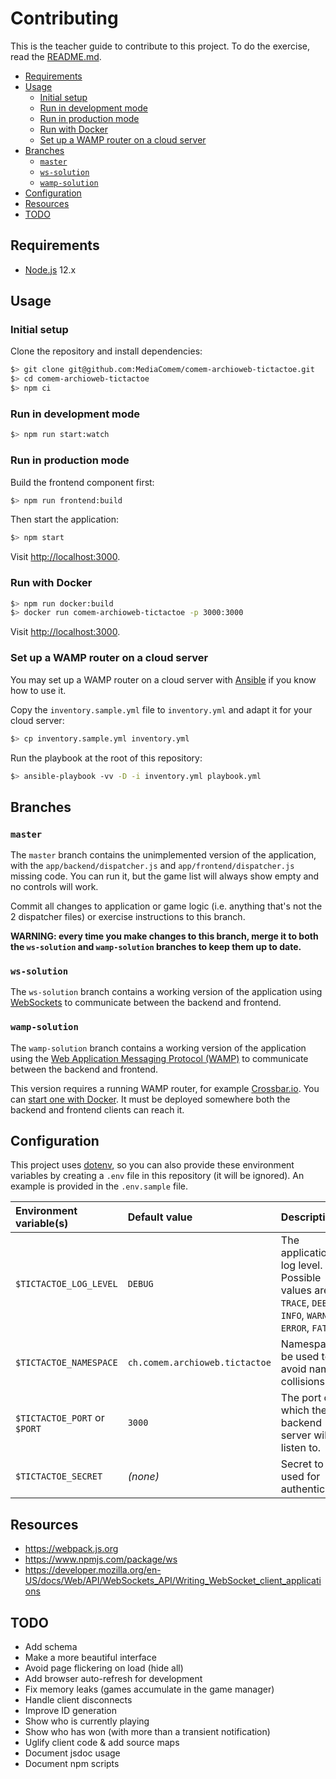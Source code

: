 # Contributing

This is the teacher guide to contribute to this project. To do the exercise,
read the [README.md](README.md).

<!-- START doctoc generated TOC please keep comment here to allow auto update -->
<!-- DON'T EDIT THIS SECTION, INSTEAD RE-RUN doctoc TO UPDATE -->


- [Requirements](#requirements)
- [Usage](#usage)
  - [Initial setup](#initial-setup)
  - [Run in development mode](#run-in-development-mode)
  - [Run in production mode](#run-in-production-mode)
  - [Run with Docker](#run-with-docker)
  - [Set up a WAMP router on a cloud server](#set-up-a-wamp-router-on-a-cloud-server)
- [Branches](#branches)
  - [`master`](#master)
  - [`ws-solution`](#ws-solution)
  - [`wamp-solution`](#wamp-solution)
- [Configuration](#configuration)
- [Resources](#resources)
- [TODO](#todo)

<!-- END doctoc generated TOC please keep comment here to allow auto update -->



## Requirements

* [Node.js][node] 12.x



## Usage

### Initial setup

Clone the repository and install dependencies:

```bash
$> git clone git@github.com:MediaComem/comem-archioweb-tictactoe.git
$> cd comem-archioweb-tictactoe
$> npm ci
```

### Run in development mode

```bash
$> npm run start:watch
```

### Run in production mode

Build the frontend component first:

```bash
$> npm run frontend:build
```

Then start the application:

```bash
$> npm start
```
Visit [http://localhost:3000](http://localhost:3000).

### Run with Docker

```bash
$> npm run docker:build
$> docker run comem-archioweb-tictactoe -p 3000:3000
```

Visit [http://localhost:3000](http://localhost:3000).

### Set up a WAMP router on a cloud server

You may set up a WAMP router on a cloud server with [Ansible][ansible] if you
know how to use it.

Copy the `inventory.sample.yml` file to `inventory.yml` and adapt it for your
cloud server:

```bash
$> cp inventory.sample.yml inventory.yml
```

Run the playbook at the root of this repository:

```bash
$> ansible-playbook -vv -D -i inventory.yml playbook.yml
```



## Branches

### `master`

The `master` branch contains the unimplemented version of the application, with
the `app/backend/dispatcher.js` and `app/frontend/dispatcher.js` missing code.
You can run it, but the game list will always show empty and no controls will
work.

Commit all changes to application or game logic (i.e. anything that's not the 2
dispatcher files) or exercise instructions to this branch.

**WARNING: every time you make changes to this branch, merge it to both the
`ws-solution` and `wamp-solution` branches to keep them up to date.**

### `ws-solution`

The `ws-solution` branch contains a working version of the application using
[WebSockets][ws] to communicate between the backend and frontend.

### `wamp-solution`

The `wamp-solution` branch contains a working version of the application using
the [Web Application Messaging Protocol (WAMP)][wamp] to communicate between the
backend and frontend.

This version requires a running WAMP router, for example
[Crossbar.io][crossbar]. You can [start one with Docker][crossbar-docker]. It
must be deployed somewhere both the backend and frontend clients can reach it.



## Configuration

This project uses [dotenv][dotenv], so you can also provide these environment
variables by creating a `.env` file in this repository (it will be ignored). An
example is provided in the `.env.sample` file.

Environment variable(s)      | Default value                  | Description
:--------------------------- | :----------------------------- | :---------------------------------------------------------------------------------------------------
`$TICTACTOE_LOG_LEVEL`       | `DEBUG`                        | The application's log level. Possible values are `TRACE`, `DEBUG`, `INFO`, `WARN`, `ERROR`, `FATAL`.
`$TICTACTOE_NAMESPACE`       | `ch.comem.archioweb.tictactoe` | Namespace to be used to avoid name collisions.
`$TICTACTOE_PORT` or `$PORT` | `3000`                         | The port on which the backend server will listen to.
`$TICTACTOE_SECRET`          | *(none)*                       | Secret to be used for authentication.



## Resources

* https://webpack.js.org
* https://www.npmjs.com/package/ws
* https://developer.mozilla.org/en-US/docs/Web/API/WebSockets_API/Writing_WebSocket_client_applications



## TODO

* Add schema
* Make a more beautiful interface
* Avoid page flickering on load (hide all)
* Add browser auto-refresh for development
* Fix memory leaks (games accumulate in the game manager)
* Handle client disconnects
* Improve ID generation
* Show who is currently playing
* Show who has won (with more than a transient notification)
* Uglify client code & add source maps
* Document jsdoc usage
* Document npm scripts



[ansible]: https://www.ansible.com
[crossbar]: https://crossbar.io
[crossbar-docker]: https://crossbar.io/docs/Getting-Started/#starting-a-crossbar-io-router
[dotenv]: https://www.npmjs.com/package/dotenv
[node]: https://nodejs.org
[wamp]: https://wamp-proto.org
[ws]: https://en.wikipedia.org/wiki/WebSocket